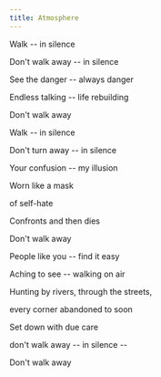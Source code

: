```yaml
---
title: Atmosphere
---
```


Walk -- in silence

Don't walk away -- in silence

See the danger -- always danger

Endless talking -- life rebuilding

Don't walk away



Walk -- in silence

Don't turn away -- in silence

Your confusion -- my illusion

Worn like a mask

of self-hate

Confronts and then dies

Don't walk away



People like you -- find it easy

Aching to see -- walking on air

Hunting by rivers, through the streets,

every corner abandoned to soon

Set down with due care

don't walk away -- in silence --

Don't walk away







